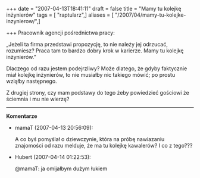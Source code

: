 +++
date = "2007-04-13T18:41:11"
draft = false
title = "Mamy tu kolejkę inżynierów"
tags = [ "raptularz",]
aliases = [ "/2007/04/mamy-tu-kolejke-inzynierow/",]

+++
Pracownik agencji pośrednictwa pracy:

„Jeżeli ta firma przedstawi propozycję, to nie należy jej odrzucać, rozumiesz?
Praca tam to bardzo dobry krok w karierze. Mamy tu kolejkę inżynierów.”

Dlaczego od razu jestem podejrzliwy? Może dlatego, że gdyby faktycznie miał
kolejkę inżynierów, to nie musiałby nic takiego mówić; po prostu wziąłby
następnego.

Z drugiej strony, czy mam podstawy do tego żeby powiedzieć gościowi że
ściemnia i mu nie wierzę?

----
**Komentarze**

* mamaT (2007-04-13 20:56:09): <p>A co byś pomyślał o dziewczynie, która na
  próbę nawiazaniu znajomości od razu melduje, że ma tu kolejkę kawalerów? I co
  z tego???</p>
* Hubert (2007-04-14 01:22:53): <p>@mamaT: ja omijałbym dużym łukiem</p>
